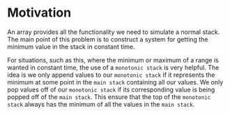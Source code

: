 # Motivation
An array provides all the functionality we need to simulate a normal stack. The main point of this problem is to construct a system for getting the minimum value in the stack in constant time. 

For situations, such as this, where the minimum or maximum of a range is wanted in constant time, the use of a `monotonic stack` is very helpful. The idea is we only append values to our `monotonic stack` if it represents the minimum at some point in the `main stack` containing all our values. We only pop values off of our `monotonic stack` if its corresponding value is being popped off of the `main stack`. This ensure that the top of the `monotonic stack` always has the minimum of all the values in the `main stack`.